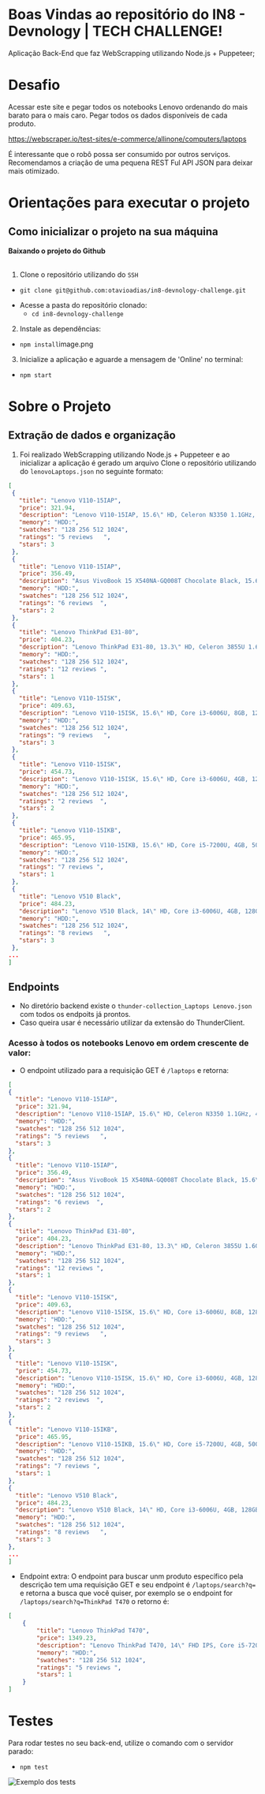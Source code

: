 # Boas Vindas ao repositório do IN8 - Devnology | TECH CHALLENGE!

Aplicação Back-End que faz WebScrapping utilizando Node.js + Puppeteer;

# Desafio

Acessar este site e pegar todos os notebooks Lenovo ordenando do mais barato para o mais caro. 
Pegar todos os dados disponíveis de cada produto.

https://webscraper.io/test-sites/e-commerce/allinone/computers/laptops

É interessante que o robô possa ser consumido por outros serviços. 
Recomendamos a criação de uma pequena REST Ful API JSON para deixar mais otimizado.

# Orientações para executar o projeto

## Como inicializar o projeto na sua máquina
<summary><strong>Baixando o projeto do Github</strong></summary><br />

  1. Clone o repositório utilizando do `SSH`
   * `git clone git@github.com:otavioadias/in8-devnology-challenge.git`

  - Acesse a pasta do repositório clonado:
    * `cd in8-devnology-challenge`

  2. Instale as dependências:
   * `npm install`image.png

  3. Inicialize a aplicação e aguarde a mensagem de 'Online' no terminal:
   * `npm start`

# Sobre o Projeto

## Extração de dados e organização

 1. Foi realizado WebScrapping utilizando Node.js + Puppeteer e ao inicializar a aplicação é gerado um arquivo Clone o repositório utilizando do `lenovoLaptops.json` no seguinte formato:
 ```json 
 [
  {
    "title": "Lenovo V110-15IAP",
    "price": 321.94,
    "description": "Lenovo V110-15IAP, 15.6\" HD, Celeron N3350 1.1GHz, 4GB, 128GB SSD, Windows 10 Home",
    "memory": "HDD:",
    "swatches": "128 256 512 1024",
    "ratings": "5 reviews   ",
    "stars": 3
  },
  {
    "title": "Lenovo V110-15IAP",
    "price": 356.49,
    "description": "Asus VivoBook 15 X540NA-GQ008T Chocolate Black, 15.6\" HD, Pentium N4200, 4GB, 500GB, Windows 10 Home, En kbd",
    "memory": "HDD:",
    "swatches": "128 256 512 1024",
    "ratings": "6 reviews  ",
    "stars": 2
  },
  {
    "title": "Lenovo ThinkPad E31-80",
    "price": 404.23,
    "description": "Lenovo ThinkPad E31-80, 13.3\" HD, Celeron 3855U 1.6GHz, 4GB, 128GB SSD, Windows 10 Home",
    "memory": "HDD:",
    "swatches": "128 256 512 1024",
    "ratings": "12 reviews ",
    "stars": 1
  },
  {
    "title": "Lenovo V110-15ISK",
    "price": 409.63,
    "description": "Lenovo V110-15ISK, 15.6\" HD, Core i3-6006U, 8GB, 128GB SSD, Windows 10 Home",
    "memory": "HDD:",
    "swatches": "128 256 512 1024",
    "ratings": "9 reviews   ",
    "stars": 3
  },
  {
    "title": "Lenovo V110-15ISK",
    "price": 454.73,
    "description": "Lenovo V110-15ISK, 15.6\" HD, Core i3-6006U, 4GB, 128GB SSD, Windows 10 Pro",
    "memory": "HDD:",
    "swatches": "128 256 512 1024",
    "ratings": "2 reviews  ",
    "stars": 2
  },
  {
    "title": "Lenovo V110-15IKB",
    "price": 465.95,
    "description": "Lenovo V110-15IKB, 15.6\" HD, Core i5-7200U, 4GB, 500GB, DOS",
    "memory": "HDD:",
    "swatches": "128 256 512 1024",
    "ratings": "7 reviews ",
    "stars": 1
  },
  {
    "title": "Lenovo V510 Black",
    "price": 484.23,
    "description": "Lenovo V510 Black, 14\" HD, Core i3-6006U, 4GB, 128GB SSD, Windows 10 Home",
    "memory": "HDD:",
    "swatches": "128 256 512 1024",
    "ratings": "8 reviews   ",
    "stars": 3
  },
 ...
]
```

## Endpoints

* No diretório backend existe o `thunder-collection_Laptops Lenovo.json` com todos os endpoits já prontos.
* Caso queira usar é necessário utilizar da extensão do ThunderClient.

### Acesso à todos os notebooks Lenovo em ordem crescente de valor:

 - O endpoint utilizado para a requisição GET é `/laptops` e retorna:
  ```json 
 [
  {
    "title": "Lenovo V110-15IAP",
    "price": 321.94,
    "description": "Lenovo V110-15IAP, 15.6\" HD, Celeron N3350 1.1GHz, 4GB, 128GB SSD, Windows 10 Home",
    "memory": "HDD:",
    "swatches": "128 256 512 1024",
    "ratings": "5 reviews   ",
    "stars": 3
  },
  {
    "title": "Lenovo V110-15IAP",
    "price": 356.49,
    "description": "Asus VivoBook 15 X540NA-GQ008T Chocolate Black, 15.6\" HD, Pentium N4200, 4GB, 500GB, Windows 10 Home, En kbd",
    "memory": "HDD:",
    "swatches": "128 256 512 1024",
    "ratings": "6 reviews  ",
    "stars": 2
  },
  {
    "title": "Lenovo ThinkPad E31-80",
    "price": 404.23,
    "description": "Lenovo ThinkPad E31-80, 13.3\" HD, Celeron 3855U 1.6GHz, 4GB, 128GB SSD, Windows 10 Home",
    "memory": "HDD:",
    "swatches": "128 256 512 1024",
    "ratings": "12 reviews ",
    "stars": 1
  },
  {
    "title": "Lenovo V110-15ISK",
    "price": 409.63,
    "description": "Lenovo V110-15ISK, 15.6\" HD, Core i3-6006U, 8GB, 128GB SSD, Windows 10 Home",
    "memory": "HDD:",
    "swatches": "128 256 512 1024",
    "ratings": "9 reviews   ",
    "stars": 3
  },
  {
    "title": "Lenovo V110-15ISK",
    "price": 454.73,
    "description": "Lenovo V110-15ISK, 15.6\" HD, Core i3-6006U, 4GB, 128GB SSD, Windows 10 Pro",
    "memory": "HDD:",
    "swatches": "128 256 512 1024",
    "ratings": "2 reviews  ",
    "stars": 2
  },
  {
    "title": "Lenovo V110-15IKB",
    "price": 465.95,
    "description": "Lenovo V110-15IKB, 15.6\" HD, Core i5-7200U, 4GB, 500GB, DOS",
    "memory": "HDD:",
    "swatches": "128 256 512 1024",
    "ratings": "7 reviews ",
    "stars": 1
  },
  {
    "title": "Lenovo V510 Black",
    "price": 484.23,
    "description": "Lenovo V510 Black, 14\" HD, Core i3-6006U, 4GB, 128GB SSD, Windows 10 Home",
    "memory": "HDD:",
    "swatches": "128 256 512 1024",
    "ratings": "8 reviews   ",
    "stars": 3
  },
 ...
]
```

- Endpoint extra: O endpoint para buscar unm produto específico pela descrição tem uma requisição GET e seu endpoint é `/laptops/search?q=` e retorna a busca que você quiser, por exemplo se o endpoint for `/laptops/search?q=ThinkPad T470` o retorno é:
```json
[
    {
        "title": "Lenovo ThinkPad T470",
        "price": 1349.23,
        "description": "Lenovo ThinkPad T470, 14\" FHD IPS, Core i5-7200U, 8GB, 256GB SSD, Windows 10 Pro",
        "memory": "HDD:",
        "swatches": "128 256 512 1024",
        "ratings": "5 reviews ",
        "stars": 1
    }
]
```

# Testes

Para rodar testes no seu back-end, utilize o comando com o servidor parado:
  - `npm test`

 ![Exemplo dos tests](src/assets/tests.png)